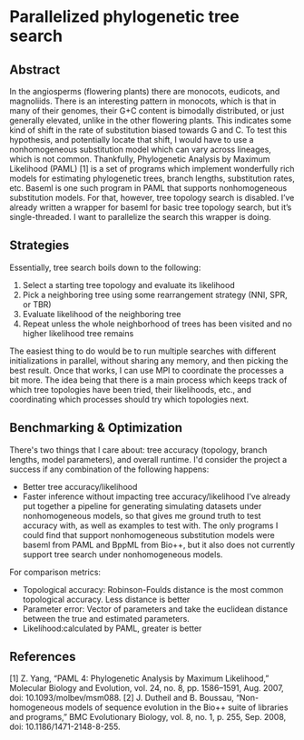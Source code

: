 # Parallelized phylogenetic tree search

## Abstract
In the angiosperms (flowering plants) there are monocots, eudicots, and magnoliids. There is an interesting pattern in monocots, which is that in many of their genomes, their G+C content is bimodally distributed, or just generally elevated, unlike in the other flowering plants. This indicates some kind of shift in the rate of substitution biased towards G and C. To test this hypothesis, and potentially locate that shift, I would have to use a nonhomogeneous substitution model which can vary across lineages, which is not common. Thankfully, Phylogenetic Analysis by Maximum Likelihood (PAML) [1] is a set of programs which implement wonderfully rich models for estimating phylogenetic trees, branch lengths, substitution rates, etc. Baseml is one such program in PAML that supports nonhomogeneous substitution models. For that, however, tree topology search is disabled. I’ve already written a wrapper for baseml for basic tree topology search, but it’s single-threaded. I want to parallelize the search this wrapper is doing.

## Strategies
Essentially, tree search boils down to the following:
1. Select a starting tree topology and evaluate its likelihood
2. Pick a neighboring tree using some rearrangement strategy (NNI, SPR, or TBR)
3. Evaluate likelihood of the neighboring tree
4. Repeat unless the whole neighborhood of trees has been visited and no higher likelihood tree remains

The easiest thing to do would be to run multiple searches with different initializations in parallel, without
sharing any memory, and then picking the best result. Once that works, I can use MPI to coordinate the
processes a bit more. The idea being that there is a main process which keeps track of which tree topologies
have been tried, their likelihoods, etc., and coordinating which processes should try which topologies next.

## Benchmarking & Optimization
There's two things that I care about: tree accuracy (topology, branch lengths, model parameters), and overall runtime. I'd consider the project a success if any combination of the following happens:
- Better tree accuracy/likelihood
- Faster inference without impacting tree accuracy/likelihood
I’ve already put together a pipeline for generating simulating datasets under nonhomogeneous models, so that gives me ground truth to test accuracy with, as well as examples to test with. The only programs I could find that support nonhomogeneous substitution models were baseml from PAML and BppML from Bio++, but it also does not currently support tree search under nonhomogeneous models. 

For comparison metrics:
 - Topological accuracy: Robinson-Foulds distance is the most common topological accuracy. Less distance is
 better
 - Parameter error: Vector of parameters and take the euclidean distance between the true and estimated
 parameters.
 - Likelihood:calculated by PAML, greater is better

## References
[1] Z. Yang, “PAML 4: Phylogenetic Analysis by Maximum Likelihood,” Molecular Biology and Evolution, vol. 24, no. 8, pp. 1586–1591, Aug. 2007, doi: 10.1093/molbev/msm088.
[2] J. Dutheil and B. Boussau, “Non-homogeneous models of sequence evolution in the Bio++ suite of libraries and programs,” BMC Evolutionary Biology, vol. 8, no. 1, p. 255, Sep. 2008, doi: 10.1186/1471-2148-8-255.
